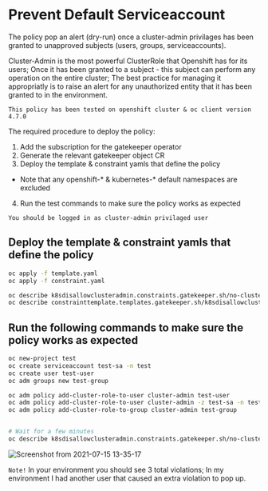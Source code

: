 # Prevent Default Serviceaccount

The policy pop an alert (dry-run) once a cluster-admin privilages has been granted to unapproved subjects (users, groups, serviceaccounts).

Cluster-Admin is the most powerful ClusterRole that Openshift has for its users; Once it has been granted to a subject - this subject can perform any operation on the entire cluster; The best practice for managing it appropriatly is to raise an alert for any unauthorized entity that it has been granted to in the environment.

`This policy has been tested on openshift cluster & oc client version 4.7.0`

The required procedure to deploy the policy:

1. Add the subscription for the gatekeeper operator
2. Generate the relevant gatekeeper object CR
3. Deploy the template & constraint yamls that define the policy
* Note that any openshift-* & kubernetes-* default namespaces are excluded
4. Run the test commands to make sure the policy works as expected

`You should be logged in as cluster-admin privilaged user`

## Deploy the template & constraint yamls that define the policy

```bash
oc apply -f template.yaml
oc apply -f constraint.yaml

oc describe k8sdisallowclusteradmin.constraints.gatekeeper.sh/no-cluster-admin
oc describe constrainttemplate.templates.gatekeeper.sh/k8sdisallowclusteradmin
```

## Run the following commands to make sure the policy works as expected
```bash
oc new-project test
oc create serviceaccount test-sa -n test
oc create user test-user
oc adm groups new test-group

oc adm policy add-cluster-role-to-user cluster-admin test-user
oc adm policy add-cluster-role-to-user cluster-admin -z test-sa -n test
oc adm policy add-cluster-role-to-group cluster-admin test-group


# Wait for a few minutes
oc describe k8sdisallowclusteradmin.constraints.gatekeeper.sh/no-cluster-admin
```

![Screenshot from 2021-07-15 13-35-17](https://user-images.githubusercontent.com/60185557/125775276-bb15dd95-7a3a-4672-af05-256b33e58767.png)

`Note!` In your environment you should see 3 total violations; In my environment I had another user that caused an extra violation to pop up.
